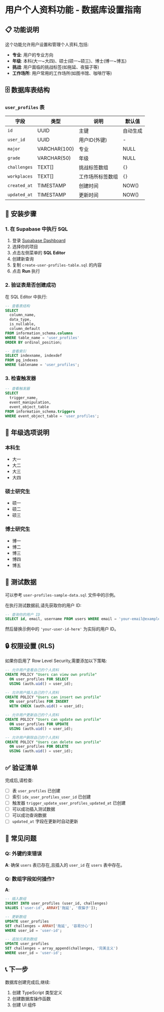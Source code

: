 # 用户个人资料功能 - 数据库设置指南

## 📋 功能说明

这个功能允许用户设置和管理个人资料,包括:
- **专业**: 用户的专业方向
- **年级**: 本科(大一~大四)、硕士(硕一~硕三)、博士(博一~博五)
- **挑战**: 用户面临的挑战标签(如拖延、夜猫子等)
- **工作场所**: 用户常用的工作场所(如图书馆、咖啡厅等)

## 🗄️ 数据库表结构

### `user_profiles` 表

| 字段 | 类型 | 说明 | 默认值 |
|------|------|------|--------|
| `id` | UUID | 主键 | 自动生成 |
| `user_id` | UUID | 用户ID(外键) | - |
| `major` | VARCHAR(100) | 专业 | NULL |
| `grade` | VARCHAR(50) | 年级 | NULL |
| `challenges` | TEXT[] | 挑战标签数组 | `{}` |
| `workplaces` | TEXT[] | 工作场所标签数组 | `{}` |
| `created_at` | TIMESTAMP | 创建时间 | NOW() |
| `updated_at` | TIMESTAMP | 更新时间 | NOW() |

## 🚀 安装步骤

### 1. 在 Supabase 中执行 SQL

1. 登录 [Supabase Dashboard](https://app.supabase.com)
2. 选择你的项目
3. 点击左侧菜单的 **SQL Editor**
4. 创建新查询
5. 复制 `create-user-profiles-table.sql` 的内容
6. 点击 **Run** 执行

### 2. 验证表是否创建成功

在 SQL Editor 中执行:

```sql
-- 查看表结构
SELECT 
  column_name, 
  data_type, 
  is_nullable, 
  column_default
FROM information_schema.columns
WHERE table_name = 'user_profiles'
ORDER BY ordinal_position;

-- 查看索引
SELECT indexname, indexdef 
FROM pg_indexes 
WHERE tablename = 'user_profiles';
```

### 3. 检查触发器

```sql
-- 查看触发器
SELECT 
  trigger_name, 
  event_manipulation, 
  event_object_table
FROM information_schema.triggers
WHERE event_object_table = 'user_profiles';
```

## 📝 年级选项说明

### 本科生
- 大一
- 大二
- 大三
- 大四

### 硕士研究生
- 硕一
- 硕二
- 硕三

### 博士研究生
- 博一
- 博二
- 博三
- 博四
- 博五

## 🧪 测试数据

可以参考 `user-profiles-sample-data.sql` 文件中的示例。

在执行测试数据前,请先获取你的用户 ID:

```sql
-- 查询你的用户 ID
SELECT id, email, username FROM users WHERE email = 'your-email@example.com';
```

然后替换示例中的 `'your-user-id-here'` 为实际的用户 ID。

## 🔒 权限设置 (RLS)

如果你启用了 Row Level Security,需要添加以下策略:

```sql
-- 允许用户查看自己的个人资料
CREATE POLICY "Users can view own profile"
  ON user_profiles FOR SELECT
  USING (auth.uid() = user_id);

-- 允许用户插入自己的个人资料
CREATE POLICY "Users can insert own profile"
  ON user_profiles FOR INSERT
  WITH CHECK (auth.uid() = user_id);

-- 允许用户更新自己的个人资料
CREATE POLICY "Users can update own profile"
  ON user_profiles FOR UPDATE
  USING (auth.uid() = user_id);

-- 允许用户删除自己的个人资料
CREATE POLICY "Users can delete own profile"
  ON user_profiles FOR DELETE
  USING (auth.uid() = user_id);
```

## ✅ 验证清单

完成后,请检查:
- [ ] 表 `user_profiles` 已创建
- [ ] 索引 `idx_user_profiles_user_id` 已创建
- [ ] 触发器 `trigger_update_user_profiles_updated_at` 已创建
- [ ] 可以成功插入测试数据
- [ ] 可以成功查询数据
- [ ] `updated_at` 字段在更新时自动更新

## 🐛 常见问题

### Q: 外键约束错误
**A**: 确保 `users` 表已存在,且插入的 `user_id` 在 `users` 表中存在。

### Q: 数组字段如何操作?
**A**: 
```sql
-- 插入数组
INSERT INTO user_profiles (user_id, challenges) 
VALUES ('user-id', ARRAY['拖延', '夜猫子']);

-- 更新数组
UPDATE user_profiles 
SET challenges = ARRAY['拖延', '容易分心']
WHERE user_id = 'user-id';

-- 追加元素到数组
UPDATE user_profiles 
SET challenges = array_append(challenges, '完美主义')
WHERE user_id = 'user-id';
```

## 📞 下一步

数据库创建完成后,继续:
1. 创建 TypeScript 类型定义
2. 创建数据库操作函数
3. 创建 UI 组件



